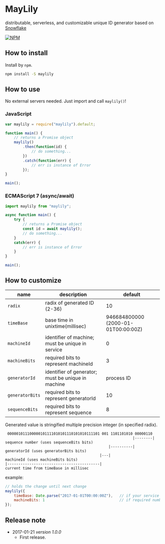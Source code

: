 MayLily
===

distributable, serverless, and customizable unique ID generator based on [Snowflake](https://github.com/twitter/snowflake/tree/snowflake-2010/)

[![NPM](https://nodei.co/npm/maylily.svg?downloads=true&downloadRank=true&stars=true)](https://nodei.co/npm/maylily/)

## How to install

Install by `npm`.

```bash
npm install -S maylily
```

## How to use

No external servers needed.
Just import and call `maylily()`!

### JavaScript

```javascript
var maylily = require("maylily").default;

function main() {
    // returns a Promise object
    maylily()
        .then(function(id) {
            // do something...
        })
        .catch(function(err) {
            // err is instance of Error
        });
}

main();
```

### ECMAScript 7 (async/await)

```javascript
import maylily from "maylily";

async function main() {
    try {
        // returns a Promise object
        const id = await maylily();
        // do something...
    }
    catch(err) {
        // err is instance of Error
    }
}

main();
```

## How to customize

| name | description | default |
|------|-------------|---------|
| `radix` | radix of generated ID (2-36) | 10 |
| `timeBase` | base time in unixtime(millisec) | 946684800000 (2000-01-01T00:00:00Z) |
| `machineId` | identifier of machine; must be unique in service | 0 |
| `machineBits` | required bits to represent machineId | 3 |
| `generatorId` | identifier of generator; must be unique in machine | process ID |
| `generatorBits` | required bits to represent generatorId | 10 |
| `sequenceBits` | required bits to represent sequence | 8 |

Generated value is stringified multiple precision integer (in specified radix).
```
 000001011100000101111010101110101010111101 001 1101101010 00000110
                                                          |--------| sequence number (uses sequenceBits bits)
                                               |----------|          generatorId (uses generatorBits bits)
                                           |---|                     machineId (uses machineBits bits)
|------------------------------------------|                         current time from timeBase in millisec
```

example:

```javascript
// holds the change until next change
maylily({
    timeBase: Date.parse("2017-01-01T00:00:00Z"),   // if your service starts in 2017, this is enough.
    machineBits: 1                                  // if required number machines are up to 2, this is enough.
});
```

## Release note

* 2017-01-21 *version 1.0.0*
	* First release.
